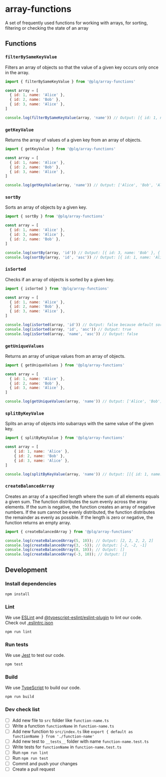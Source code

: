 # array-functions
A set of frequently used functions for working with arrays, for sorting, filtering or checking the state of an array

## Functions

### `filterBySameKeyValue`

Filters an array of objects so that the value of a given key occurs only once in the array.

```javascript
import { filterBySameKeyValue } from '@plq/array-functions'

const array = [
  { id: 1, name: 'Alice' },
  { id: 2, name: 'Bob' },
  { id: 3, name: 'Alice' },
]

console.log(filterBySameKeyValue(array, 'name')) // Output: [{ id: 1, name: 'Alice' }, { id: 2, name: 'Bob' }]
```

### `getKeyValue`

Returns the array of values of a given key from an array of objects.

```javascript
import { getKeyValue } from '@plq/array-functions'

const array = [
  { id: 1, name: 'Alice' },
  { id: 2, name: 'Bob' },
  { id: 3, name: 'Alice' },
]

console.log(getKeyValue(array, 'name')) // Output: ['Alice', 'Bob', 'Alice']
```

### `sortBy`

Sorts an array of objects by a given key.

```javascript
import { sortBy } from '@plq/array-functions'

const array = [
  { id: 1, name: 'Alice' },
  { id: 3, name: 'Alice' },
  { id: 2, name: 'Bob' },
]

console.log(sortBy(array, 'id')) // Output: [{ id: 3, name: 'Bob' }, { id: 2, name: 'Alice' }, { id: 1, name: 'Alice' }]
console.log(sortBy(array, 'id', 'asc')) // Output: [{ id: 1, name: 'Alice' }, { id: 2, name: 'Alice' }, { id: 3, name: 'Bob' }]
```

### `isSorted`

Checks if an array of objects is sorted by a given key.

```javascript
import { isSorted } from '@plq/array-functions'

const array = [
  { id: 1, name: 'Alice' },
  { id: 2, name: 'Bob' },
  { id: 3, name: 'Alice' },
]

console.log(isSorted(array, 'id')) // Output: false because default sort order is 'desc'
console.log(isSorted(array, 'id', 'asc')) // Output: true
console.log(isSorted(array, 'name', 'asc')) // Output: false
```

### `getUniqueValues`

Returns an array of unique values from an array of objects.

```javascript
import { getUniqueValues } from '@plq/array-functions'

const array = [
  { id: 1, name: 'Alice' },
  { id: 2, name: 'Bob' },
  { id: 3, name: 'Alice' },
]

console.log(getUniqueValues(array, 'name')) // Output: ['Alice', 'Bob']
```

### `splitByKeyValue`

Splits an array of objects into subarrays with the same value of the given key.

```javascript
import { splitByKeyValue } from '@plq/array-functions'

const array = [
	{ id: 1, name: 'Alice' },
	{ id: 2, name: 'Bob' },
	{ id: 3, name: 'Alice' },
]

console.log(splitByKeyValue(array, 'name')) // Output: [[{ id: 1, name: 'Alice' }, { id: 3, name: 'Alice' }], [{ id: 2, name: 'Bob' }]]
```

### `createBalancedArray`

Creates an array of a specified length where the sum of all elements equals a given sum. The function distributes the sum evenly across the array elements. If the sum is negative, the function creates an array of negative numbers. If the sum cannot be evenly distributed, the function distributes the remainder as evenly as possible. If the length is zero or negative, the function returns an empty array.

```typescript
import { createBalancedArray } from '@plq/array-functions'

console.log(createBalancedArray(5, 10)); // Output: [2, 2, 2, 2, 2]
console.log(createBalancedArray(3, -5)); // Output: [-2, -2, -1]
console.log(createBalancedArray(0, 10)); // Output: []
console.log(createBalancedArray(-3, 10)); // Output: []
```

## Development

### Install dependencies

```bash
npm install
```

### Lint

We use [ESLint](https://eslint.org/) and [@typescript-eslint/eslint-plugin](https://www.npmjs.com/package/@typescript-eslint/eslint-plugin) to lint our code.
</br>
Check out [.eslintrc.json](https://github.com/Akurganow/array-functions/blob/main/.eslintrc.json)

```bash
npm run lint
```

### Run tests

We use [Jest](https://jestjs.io/) to test our code.

```bash
npm test
```

### Build

We use [TypeScript](https://www.typescriptlang.org/) to build our code.

```bash
npm run build
```

### Dev check list

- [ ] Add new file to `src` folder like `function-name.ts`
- [ ] Write a function `functionName` in `function-name.ts`
- [ ] Add new function to `src/index.ts` like `export { default as functionName } from './function-name'`
- [ ] Add new test to `__tests__` folder with name `function-name.test.ts`
- [ ] Write tests for `functionName` in `function-name.test.ts`
- [ ] Run `npm run lint`
- [ ] Run `npm run test`
- [ ] Commit and push your changes
- [ ] Create a pull request
